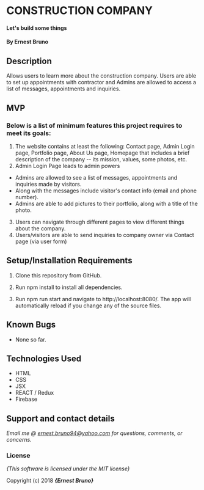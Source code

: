# CONSTRUCTION COMPANY

#### Let's build some things
#### By **Ernest Bruno**

## Description

Allows users to learn more about the construction company. Users are able to set up appointments with contractor and Admins are allowed to access a list of messages, appointments and inquiries.

## MVP
### Below is a list of minimum features this project requires to meet its goals:

1. The website contains at least the following: Contact page, Admin Login page, Portfolio page, About Us page, Homepage that includes a brief description of the company -- its mission, values, some photos, etc.
2. Admin Login Page leads to admin powers
  - Admins are allowed to see a list of messages, appointments and inquiries made by visitors.
  - Along with the messages include visitor's contact info (email and phone number).
  - Admins are able to add pictures to their portfolio, along with a title of the photo.
3. Users can navigate through different pages to view different things about the company.
4. Users/visitors are able to send inquiries to company owner via Contact page (via user form)

## Setup/Installation Requirements

1. Clone this repository from GitHub.

2. Run npm install to install all dependencies.

3. Run npm run start and navigate to http://localhost:8080/. The app will automatically reload if you change any of the source files.

## Known Bugs

* None so far.

## Technologies Used
* HTML
* CSS
* JSX
* REACT / Redux
* Firebase

## Support and contact details

_Email me @ ernest.bruno94@yahoo.com for questions, comments, or concerns._

### License

*{This software is licensed under the MIT license}*

Copyright (c) 2018 **_{Ernest Bruno}_**
